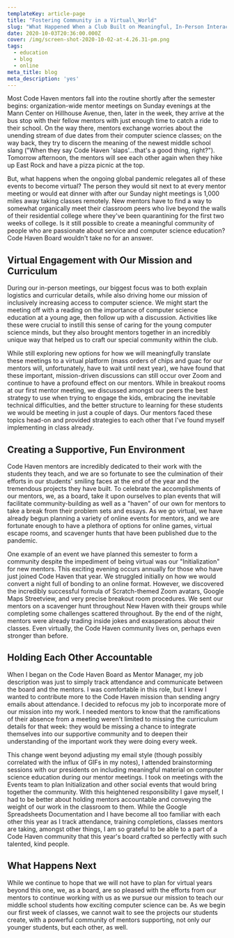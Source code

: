 ```yaml
---
templateKey: article-page
title: "Fostering Community in a Virtual\_World"
slug: "What Happened When a Club Built on Meaningful, In-Person Interactions Went\_Online"
date: 2020-10-03T20:36:00.000Z
cover: /img/screen-shot-2020-10-02-at-4.26.31-pm.png
tags:
  - education
  - blog
  - online
meta_title: blog
meta_description: 'yes'
---
```

Most Code Haven mentors fall into the routine shortly after the semester begins: organization-wide mentor meetings on Sunday evenings at the Mann Center on Hillhouse Avenue, then, later in the week, they arrive at the bus stop with their fellow mentors with just enough time to catch a ride to their school. On the way there, mentors exchange worries about the unending stream of due dates from their computer science classes; on the way back, they try to discern the meaning of the newest middle school slang ("When they say Code Haven 'slaps'…that's a good thing, right?"). Tomorrow afternoon, the mentors will see each other again when they hike up East Rock and have a pizza picnic at the top.

But, what happens when the ongoing global pandemic relegates all of these events to become virtual? The person they would sit next to at every mentor meeting or would eat dinner with after our Sunday night meetings is 1,000 miles away taking classes remotely. New mentors have to find a way to somewhat organically meet their classroom peers who live beyond the walls of their residential college where they've been quarantining for the first two weeks of college. Is it still possible to create a meaningful community of people who are passionate about service and computer science education? Code Haven Board wouldn't take no for an answer.

## Virtual Engagement with Our Mission and Curriculum

During our in-person meetings, our biggest focus was to both explain logistics and curricular details, while also driving home our mission of inclusively increasing access to computer science. We might start the meeting off with a reading on the importance of computer science education at a young age, then follow up with a discussion. Activities like these were crucial to instill this sense of caring for the young computer science minds, but they also brought mentors together in an incredibly unique way that helped us to craft our special community within the club.

While still exploring new options for how we will meaningfully translate these meetings to a virtual platform (mass orders of chips and guac for our mentors will, unfortunately, have to wait until next year), we have found that these important, mission-driven discussions can still occur over Zoom and continue to have a profound effect on our mentors. While in breakout rooms at our first mentor meeting, we discussed amongst our peers the best strategy to use when trying to engage the kids, embracing the inevitable technical difficulties, and the better structure to learning for these students we would be meeting in just a couple of days. Our mentors faced these topics head-on and provided strategies to each other that I've found myself implementing in class already.

## Creating a Supportive, Fun Environment

Code Haven mentors are incredibly dedicated to their work with the students they teach, and we are so fortunate to see the culmination of their efforts in our students' smiling faces at the end of the year and the tremendous projects they have built. To celebrate the accomplishments of our mentors, we, as a board, take it upon ourselves to plan events that will facilitate community-building as well as a "haven" of our own for mentors to take a break from their problem sets and essays. As we go virtual, we have already begun planning a variety of online events for mentors, and we are fortunate enough to have a plethora of options for online games, virtual escape rooms, and scavenger hunts that have been published due to the pandemic.

One example of an event we have planned this semester to form a community despite the impediment of being virtual was our "Initialization" for new mentors. This exciting evening occurs annually for those who have just joined Code Haven that year. We struggled initially on how we would convert a night full of bonding to an online format. However, we discovered the incredibly successful formula of Scratch-themed Zoom avatars, Google Maps Streetview, and very precise breakout room procedures. We sent our mentors on a scavenger hunt throughout New Haven with their groups while completing some challenges scattered throughout. By the end of the night, mentors were already trading inside jokes and exasperations about their classes. Even virtually, the Code Haven community lives on, perhaps even stronger than before.

## Holding Each Other Accountable

When I began on the Code Haven Board as Mentor Manager, my job description was just to simply track attendance and communicate between the board and the mentors. I was comfortable in this role, but I knew I wanted to contribute more to the Code Haven mission than sending angry emails about attendance. I decided to refocus my job to incorporate more of our mission into my work. I needed mentors to know that the ramifications of their absence from a meeting weren't limited to missing the curriculum details for that week: they would be missing a chance to integrate themselves into our supportive community and to deepen their understanding of the important work they were doing every week.

This change went beyond adjusting my email style (though possibly correlated with the influx of GIFs in my notes), I attended brainstorming sessions with our presidents on including meaningful material on computer science education during our mentor meetings. I took on meetings with the Events team to plan Initialization and other social events that would bring together the community. With this heightened responsibility I gave myself, I had to be better about holding mentors accountable and conveying the weight of our work in the classroom to them. While the Google Spreadsheets Documentation and I have become all too familiar with each other this year as I track attendance, training completions, classes mentors are taking, amongst other things, I am so grateful to be able to a part of a Code Haven community that this year's board crafted so perfectly with such talented, kind people.

## What Happens Next

While we continue to hope that we will not have to plan for virtual years beyond this one, we, as a board, are so pleased with the efforts from our mentors to continue working with us as we pursue our mission to teach our middle school students how exciting computer science can be. As we begin our first week of classes, we cannot wait to see the projects our students create, with a powerful community of mentors supporting, not only our younger students, but each other, as well.
